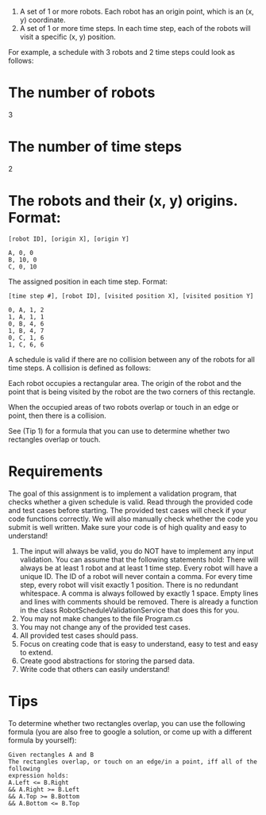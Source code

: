 
1. A set of 1 or more robots. Each robot has an origin point, which is an (x, y) coordinate.
2. A set of 1 or more time steps. In each time step, each of the robots will visit a specific (x, y) position.

For example, a schedule with 3 robots and 2 time steps could look as follows:


# The number of robots
3
# The number of time steps
2
# The robots and their (x, y) origins. Format:
```
[robot ID], [origin X], [origin Y]

A, 0, 0
B, 10, 0
C, 0, 10
```

The assigned position in each time step. Format:

```
[time step #], [robot ID], [visited position X], [visited position Y]

0, A, 1, 2
1, A, 1, 1
0, B, 4, 6
1, B, 4, 7
0, C, 1, 6
1, C, 6, 6
```
A schedule is valid if there are no collision between any of the robots for all time steps. A collision is defined
as follows:

Each robot occupies a rectangular area. The origin of the robot and the point that is being visited by the robot are the two corners of this rectangle.

When the occupied areas of two robots overlap or touch in an edge or point, then there is a collision.

See (Tip 1) for a formula that you can use to determine whether two rectangles overlap or touch.

# Requirements

The goal of this assignment is to implement a validation program, that checks whether a given schedule is
valid. Read through the provided code and test cases before starting. The provided test cases will check if
your code functions correctly. We will also manually check whether the code you submit is well written. Make
sure your code is of high quality and easy to understand!
1. The input will always be valid, you do NOT have to implement any input validation. You can assume that
the following statements hold:
There will always be at least 1 robot and at least 1 time step.
Every robot will have a unique ID.
The ID of a robot will never contain a comma.
For every time step, every robot will visit exactly 1 position.
There is no redundant whitespace. A comma is always followed by exactly 1 space.
Empty lines and lines with comments should be removed. There is already a function in the class
RobotScheduleValidationService that does this for you.
2. You may not make changes to the file Program.cs
3. You may not change any of the provided test cases.
4. All provided test cases should pass.
5. Focus on creating code that is easy to understand, easy to test and easy to extend.
6. Create good abstractions for storing the parsed data.
7. Write code that others can easily understand!
# Tips
To determine whether two rectangles overlap, you can use the following formula (you are also free to google a solution, or come up with a different formula by yourself):
```
Given rectangles A and B
The rectangles overlap, or touch on an edge/in a point, iff all of the following
expression holds:
A.Left <= B.Right
&& A.Right >= B.Left
&& A.Top >= B.Bottom
&& A.Bottom <= B.Top
```

